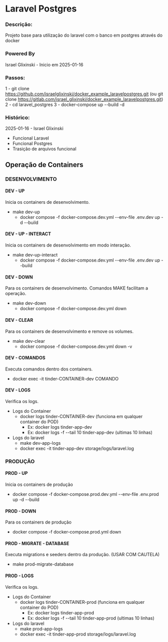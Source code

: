 # Laravel Postgres

### Descrição:
Projeto base para utilização do laravel com o banco em postgres através do docker

### Powered By
Israel Glixinski - Inicio em 2025-01-16

### Passos:

1 - git clone https://github.com/israelglixinski/docker_example_laravelpostgres.git
(ou git clone https://gitlab.com/israel_glixinski/docker_example_laravelpostgres.git) 
2 - cd laravel_postgres
3 - docker-compose up --build -d

### Histórico:
2025-01-16 - Israel Glixinski
* Funcional Laravel
* Funcional Postgres
* Trasição de arquivos funcional

## Operação de Containers
### DESENVOLVIMENTO
#### DEV - UP
Inicia os containers de desenvolvimento.
- make dev-up
    - docker compose -f docker-compose.dev.yml --env-file .env.dev up -d --build

#### DEV - UP - INTERACT
Inicia os containers de desenvolvimento em modo interação.
- make dev-up-interact
    - docker compose -f docker-compose.dev.yml --env-file .env.dev up --build

#### DEV - DOWN
Para os containers de desenvolvimento.
Comandos MAKE facilitam a operação.
- make dev-down
    - docker compose -f docker-compose.dev.yml down

#### DEV - CLEAR
Para os containers de desenvolvimento e remove os volumes.
- make dev-clear
    - docker compose -f docker-compose.dev.yml down -v

#### DEV - COMANDOS
Executa comandos dentro dos containers.
- docker exec -it tinder-CONTAINER-dev COMANDO

#### DEV - LOGS 
Verifica os logs.
- Logs do Container
    - docker logs tinder-CONTAINER-dev (funciona em qualquer container do POD)
        - Ex: docker logs tinder-app-dev
        - Ex: docker logs -f --tail 10 tinder-app-dev (ultimas 10 linhas)
- Logs do laravel
    - make dev-app-logs
    -   docker exec -it tinder-app-dev storage/logs/laravel.log

### PRODUÇÃO
#### PROD - UP
Inicia os containers de produção
- docker compose -f docker-compose.prod.dev.yml --env-file .env.prod up -d --build

#### PROD - DOWN
Para os containers de produção
- docker compose -f docker-compose.prod.yml down

#### PROD - MIGRATE - DATABASE
Executa migrations e seeders dentro da produção. (USAR COM CAUTELA) 
- make prod-migrate-database

#### PROD - LOGS 
Verifica os logs.
- Logs do Container
    - docker logs tinder-CONTAINER-prod (funciona em qualquer container do POD)
        - Ex: docker logs tinder-app-prod
        - Ex: docker logs -f --tail 10 tinder-app-prod (ultimas 10 linhas)
- Logs do laravel
    - make prod-app-logs
    -   docker exec -it tinder-app-prod storage/logs/laravel.log
